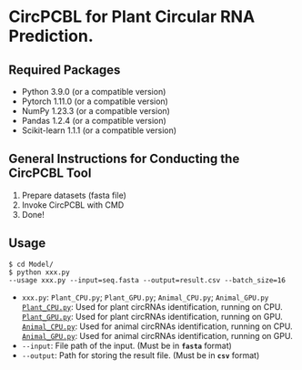 # CircPCBL for Plant Circular RNA Prediction. 

## Required Packages 

* Python 3.9.0 (or a compatible version) 
* Pytorch 1.11.0 (or a compatible version) 
* NumPy 1.23.3 (or a compatible version) 
* Pandas 1.2.4 (or a compatible version) 
* Scikit-learn 1.1.1 (or a compatible version) 

## General Instructions for Conducting the CircPCBL Tool 

1. Prepare datasets (fasta file) 
2. Invoke CircPCBL with CMD 
3. Done! 

## Usage 
``` 
$ cd Model/ 
$ python xxx.py 
--usage xxx.py --input=seq.fasta --output=result.csv --batch_size=16 
``` 

* `xxx.py`: `Plant_CPU.py`; `Plant_GPU.py`; `Animal_CPU.py`; `Animal_GPU.py` 
    [`Plant_CPU.py`](./Model/Plant_CPU.py): Used for plant circRNAs identification, running on CPU.  
    [`Plant_GPU.py`](./Model/Plant_GPU.py): Used for plant circRNAs identification, running on GPU. 
    [`Animal_CPU.py`](./Model/Animal_CPU.py): Used for animal circRNAs identification, running on CPU. 
    [`Animal_GPU.py`](./Model/Animal_GPU.py): Used for animal circRNAs identification, running on GPU. 
* `--input`: File path of the input. (Must be in **`fasta`** format) 
* `--output`: Path for storing the result file. (Must be in **`csv`** format) 